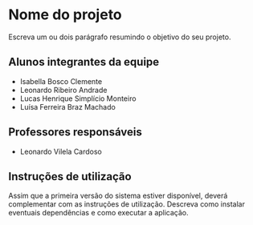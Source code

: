 # Nome do projeto
Escreva um ou dois  parágrafo resumindo o objetivo do seu projeto.

## Alunos integrantes da equipe

* Isabella Bosco Clemente
* Leonardo Ribeiro Andrade
* Lucas Henrique Simplício Monteiro
* Luísa Ferreira Braz Machado

## Professores responsáveis

* Leonardo Vilela Cardoso

## Instruções de utilização

Assim que a primeira versão do sistema estiver disponível, deverá complementar com as instruções de utilização. Descreva como instalar eventuais dependências e como executar a aplicação.

